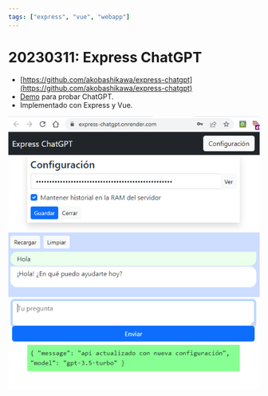 ```yaml
---
tags: ["express", "vue", "webapp"]
---
```


# 20230311: Express ChatGPT

<TagsLinks />

- [https://github.com/akobashikawa/express-chatgpt](https://github.com/akobashikawa/express-chatgpt)
- [Demo](https://express-chatgpt.onrender.com/) para probar ChatGPT.
- Implementado con Express y Vue.

![](20230311-express-chatgpt.png)